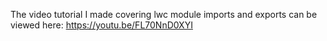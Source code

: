 The video tutorial I made covering lwc module imports and exports can be viewed here: https://youtu.be/FL70NnD0XYI
